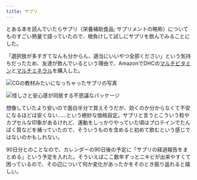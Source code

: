 ```yaml
---
title: サプリ
---
```

とある本を読んでいたらサプリ（栄養補助食品; サプリメントの略称）についてものすごい熱量で語っていたので、根負けして試しにサプリを飲んでみることにした。

「選択肢が多すぎてなんも分からん、適当にいいやつ全部ください」という気持ちだったため、友達が飲んでいるという理由で、AmazonでDHCの[マルチビタミン](https://www.amazon.co.jp/dp/B00GX1E3R6?th=1)と[マルチミネラル](https://www.amazon.co.jp/dp/B01MSSWA5K)を購入した。

![](https://lh3.googleusercontent.com/QVi0U9PsusU57rnJ_lUzk1OeJgr9INcZo-AECg-0xaH6McZVHhbiFFb5-aGvK-tJqtfih3uvrVnrzhsJ1w5KYEygvV4OrzMd9zyj_9Vmx0plT7qQEyb6zMMfwSL3JaONsz_uI6d0ORMradsQSmzNPBpFFG_zxzljVD5IdEVKEd2tJgrse_6N7JLoDxIh "CGの教材みたいになっちゃったサプリの写真")

![](https://lh6.googleusercontent.com/QcOAQj1dmBFEnlek-7d0VkwQYsJ4Gi_D-o09_OxI-ZsDSQN3H7dCQy26BInR_-LAG93SNMgonwTxAeme0UaV4Zt-6S4n-uI5PCav4WK4SloDXTDAAzmzM0vEAKfcm_Dvr5TOJsyu-AYnlYuw5b7CF7_GjIQ9KbzgXtGukNnc3bG1DBH8QoXzGsVynsS0 "怪しさと安心感が同居する不思議なパッケージ")

想像していたより安いので面白半分で買えそうだが、効くのか分からなくて不安になるほどは安くない……という絶妙な価格設定。サプリと言うとこういう粒やカプセルな印象があるけれど、運動をしっかりやっていた頃はプロテインでたんぱく質などを補っていたので、そういうものを含めると初めて飲むという感じではないのかもしれない。

90日分とのことなので、カレンダーの90日後の予定に「サプリの経過報告をまとめる」という予定を入れた。そういえばここ数年ずっとニキビが出来やすくて困っているので、その辺について何か変化があったかをそのとき振り返れると嬉しい。
